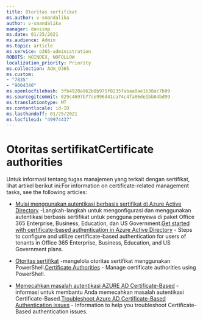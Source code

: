 ```yaml
---
title: Otoritas sertifikat
ms.author: v-smandalika
author: v-smandalika
manager: dansimp
ms.date: 01/25/2021
ms.audience: Admin
ms.topic: article
ms.service: o365-administration
ROBOTS: NOINDEX, NOFOLLOW
localization_priority: Priority
ms.collection: Adm_O365
ms.custom:
- "7835"
- "9004340"
ms.openlocfilehash: 3fb4920a962b8b975f0235fabaa0ae1b38ac7b09
ms.sourcegitcommit: 029c4697b77ce996d41ca74c4fa86de1bb84bd99
ms.translationtype: MT
ms.contentlocale: id-ID
ms.lasthandoff: 01/25/2021
ms.locfileid: "49974437"
---
```

# <a name="certificate-authorities"></a><span data-ttu-id="d9846-102">Otoritas sertifikat</span><span class="sxs-lookup"><span data-stu-id="d9846-102">Certificate authorities</span></span>

<span data-ttu-id="d9846-103">Untuk informasi tentang tugas manajemen yang terkait dengan sertifikat, lihat artikel berikut ini:</span><span class="sxs-lookup"><span data-stu-id="d9846-103">For information on certificate-related management tasks, see the following articles:</span></span>

- <span data-ttu-id="d9846-104">[Mulai menggunakan autentikasi berbasis sertifikat di Azure Active Directory](https://docs.microsoft.com/azure/active-directory/authentication/active-directory-certificate-based-authentication-get-started#:~:text=Certificate-based)  -Langkah-langkah untuk mengonfigurasi dan menggunakan autentikasi berbasis sertifikat untuk pengguna penyewa di paket Office 365 Enterprise, Business, Education, dan US Government.</span><span class="sxs-lookup"><span data-stu-id="d9846-104">[Get started with certificate-based authentication in Azure Active Directory](https://docs.microsoft.com/azure/active-directory/authentication/active-directory-certificate-based-authentication-get-started#:~:text=Certificate-based)  - Steps to configure and utilize certificate-based authentication for users of tenants in Office 365 Enterprise, Business, Education, and US Government plans.</span></span>

- <span data-ttu-id="d9846-105">[Otoritas sertifikat](https://docs.microsoft.com/powershell/module/azuread)  -mengelola otoritas sertifikat menggunakan PowerShell.</span><span class="sxs-lookup"><span data-stu-id="d9846-105">[Certificate Authorities](https://docs.microsoft.com/powershell/module/azuread)  - Manage certificate authorities using PowerShell.</span></span>

- <span data-ttu-id="d9846-106">[Memecahkan masalah autentikasi AZURE AD Certificate-Based](https://docs.microsoft.com/troubleshoot/azure/active-directory/certificate-based-authenticate-issue)  -informasi untuk membantu Anda memecahkan masalah autentikasi Certificate-Based.</span><span class="sxs-lookup"><span data-stu-id="d9846-106">[Troubleshoot Azure AD Certificate-Based Authentication issues](https://docs.microsoft.com/troubleshoot/azure/active-directory/certificate-based-authenticate-issue)  - Information to help you troubleshoot Certificate-Based authentication issues.</span></span>



